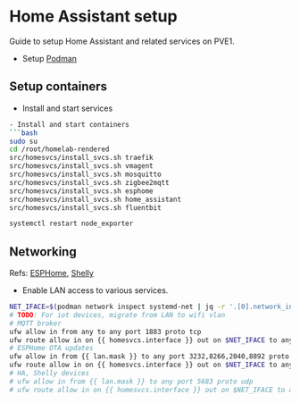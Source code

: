 # Home Assistant setup
Guide to setup Home Assistant and related services on PVE1.

- Setup [Podman](./podman.md)

## Setup containers
- Install and start services
```bash
- Install and start containers
```bash
sudo su
cd /root/homelab-rendered
src/homesvcs/install_svcs.sh traefik
src/homesvcs/install_svcs.sh vmagent
src/homesvcs/install_svcs.sh mosquitto
src/homesvcs/install_svcs.sh zigbee2mqtt
src/homesvcs/install_svcs.sh esphome
src/homesvcs/install_svcs.sh home_assistant
src/homesvcs/install_svcs.sh fluentbit

systemctl restart node_exporter
```

## Networking
Refs: [ESPHome](https://esphome.io/components/ota/esphome.html), [Shelly](https://www.home-assistant.io/integrations/shelly)
- Enable LAN access to various services.
```bash
NET_IFACE=$(podman network inspect systemd-net | jq -r '.[0].network_interface')
# TODO: For iot devices, migrate from LAN to wifi vlan
# MQTT broker
ufw allow in from any to any port 1883 proto tcp
ufw route allow in on {{ homesvcs.interface }} out on $NET_IFACE to any port 1883
# ESPHome OTA updates
ufw allow in from {{ lan.mask }} to any port 3232,8266,2040,8892 proto tcp
ufw route allow in on {{ homesvcs.interface }} out on $NET_IFACE to any port 3232,8266,2040,8892 proto tcp
# HA, Shelly devices
# ufw allow in from {{ lan.mask }} to any port 5683 proto udp
# ufw route allow in on {{ homesvcs.interface }} out on $NET_IFACE to any port 5683
```
